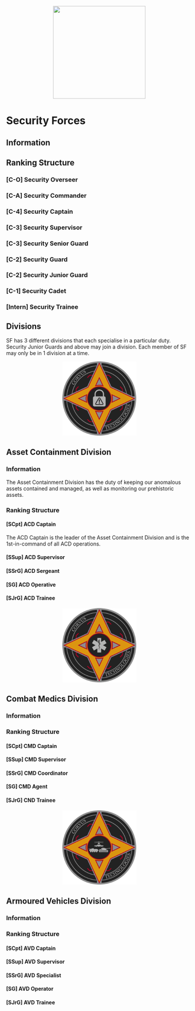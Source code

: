 <p align="center">
  <img src="main/Logos%20%26%20Emblems/corvus_sf.png" height="250" width="250"/></center>
</p>

# Security Forces

## Information

## Ranking Structure
### [C-O] Security Overseer

### [C-A] Security Commander

### [C-4] Security Captain

### [C-3] Security Supervisor

### [C-3] Security Senior Guard

### [C-2] Security Guard

### [C-2] Security Junior Guard

### [C-1] Security Cadet

### [Intern] Security Trainee

## Divisions
SF has 3 different divisions that each specialise in a particular duty. Security Junior Guards and above may join a division. Each member of SF may only be in 1 division at a time.

<p align="center">
  <img src="Logos%20%26%20Emblems/corvus_acd.png" height="200" width="200"/></center>
</p>

## Asset Containment Division

### Information
The Asset Containment Division has the duty of keeping our anomalous assets contained and managed, as well as monitoring our prehistoric assets.

### Ranking Structure
#### **[SCpt] ACD Captain**
The ACD Captain is the leader of the Asset Containment Division and is the 1st-in-command of all ACD operations.

#### **[SSup] ACD Supervisor**

#### **[SSrG] ACD Sergeant**

#### **[SG] ACD Operative**

#### **[SJrG] ACD Trainee**

<p align="center">
  <img src="Logos%20%26%20Emblems/corvus_cmd.png" height="200" width="200"/></center>
</p>

## Combat Medics Division

### Information

### Ranking Structure
#### **[SCpt] CMD Captain**

#### **[SSup] CMD Supervisor**

#### **[SSrG] CMD Coordinator**

#### **[SG] CMD Agent**

#### **[SJrG] CND Trainee**

<p align="center">
  <img src="Logos%20%26%20Emblems/corvus_avd.png" height="200" width="200"/></center>
</p>

## Armoured Vehicles Division

### Information

### Ranking Structure
#### **[SCpt] AVD Captain**

#### **[SSup] AVD Supervisor**

#### **[SSrG] AVD Specialist**

#### **[SG] AVD Operator**

#### **[SJrG] AVD Trainee**
